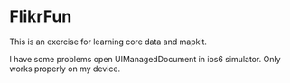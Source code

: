 FlikrFun
========
This is an exercise for learning core data and mapkit. 

I have some problems open UIManagedDocument in ios6 simulator. Only works properly on my device. 
